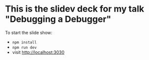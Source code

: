 # This is the slidev deck for my talk "Debugging a Debugger" 

To start the slide show:

- `npm install`
- `npm run dev`
- visit <http://localhost:3030>
